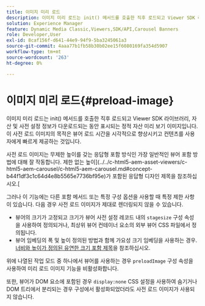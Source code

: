 ```yaml
---
title: 이미지 미리 로드
description: 이미지 미리 로드는 init() 메서드를 호출한 직후 로드되고 Viewer SDK 라이브러리, 자산 및 사전 설정 정보가 다운로드되는 동안 표시되는 정적 자산 미리 보기 이미지입니다. 이 사전 로드 이미지의 목적은 뷰어 로드 시간을 시각적으로 향상시키고 컨텐츠를 사용자에게 빠르게 제공하는 것입니다.
solution: Experience Manager
feature: Dynamic Media Classic,Viewers,SDK/API,Carousel Banners
role: Developer,User
exl-id: 8caf156f-d641-44e9-94f9-5ba3245061a3
source-git-commit: 4aaa77b1fb58b30b02ee15f6080169fa354d5907
workflow-type: tm+mt
source-wordcount: '263'
ht-degree: 0%

---
```


# 이미지 미리 로드{#preload-image}

이미지 미리 로드는 init() 메서드를 호출한 직후 로드되고 Viewer SDK 라이브러리, 자산 및 사전 설정 정보가 다운로드되는 동안 표시되는 정적 자산 미리 보기 이미지입니다. 이 사전 로드 이미지의 목적은 뷰어 로드 시간을 시각적으로 향상시키고 컨텐츠를 사용자에게 빠르게 제공하는 것입니다.

사전 로드 이미지는 무제한 높이를 갖는 응답형 포함 방식인 가장 일반적인 뷰어 포함 방법에 대해 잘 작동합니다. 제한 없는 높이](../../c-html5-aem-asset-viewers/c-html5-aem-carousel/c-html5-aem-carousel.md#concept-b44f1df3c1c64d4e8b5565e7736bf95e)가 포함된 응답형 디자인 제목을 참조하십시오.[

그러나 이 기능에는 다른 포함 메서드 또는 특정 구성 옵션을 사용할 때 특정 제한 사항이 있습니다. 다음 경우 사전 로드 이미지가 제대로 렌더링되지 않을 수 있습니다.

* 뷰어의 크기가 고정되고 크기가 뷰어 사전 설정 레코드 내의 `stagesize` 구성 속성을 사용하여 정의되거나, 최상위 뷰어 컨테이너 요소의 외부 뷰어 CSS 파일에서 정의됩니다.
* 뷰어 임베딩의 폭 및 높이 정의된 방법과 함께 가요성 크기 임베딩을 사용하는 경우. [너비와 높이가 정의된 유연한 크기 포함 제목](../../c-html5-aem-asset-viewers/c-html5-aem-interactive-images/c-html5-aem-interactive-images.md#section-6bb5d3c502544ad18a58eafe12a13435)을 참조하십시오.

위에 나열된 작업 모드 중 하나에서 뷰어를 사용하는 경우 `preloadImage` 구성 속성을 사용하여 미리 로드 이미지 기능을 비활성화합니다.

또한, 뷰어가 DOM 요소에 포함된 경우 `display:none` CSS 설정을 사용하여 숨기거나 DOM 트리에서 분리되는 경우 구성에서 활성화되었더라도 사전 로드 이미지가 사용되지 않습니다.
